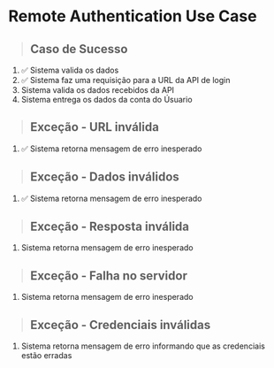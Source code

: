 # Remote Authentication  Use Case

> ## Caso de Sucesso 

1. ✅ Sistema valida os dados 
2. ✅ Sistema faz uma requisição para a URL da API de login
3. Sistema valida os dados recebidos da API
4. Sistema entrega os dados da conta do Úsuario 

> ## Exceção - URL inválida

1. ✅ Sistema retorna mensagem de erro inesperado

> ## Exceção - Dados inválidos

1. ✅ Sistema retorna mensagem de erro inesperado

> ## Exceção - Resposta inválida

1. Sistema retorna mensagem de erro inesperado

> ## Exceção - Falha no servidor 

1. Sistema retorna mensagem de erro inesperado

> ## Exceção - Credenciais inválidas

1. Sistema retorna mensagem de erro informando que as credenciais estão erradas 



